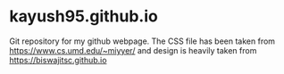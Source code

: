 # kayush95.github.io
Git repository for my github webpage. The CSS file has been taken from https://www.cs.umd.edu/~miyyer/ and design is heavily taken from https://biswajitsc.github.io
